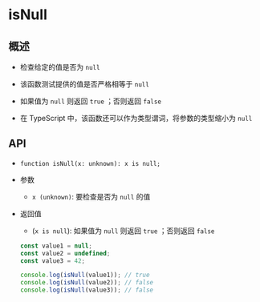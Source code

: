 # isNull

## 概述

+ 检查给定的值是否为 `null`

+ 该函数测试提供的值是否严格相等于 `null`

+ 如果值为 `null` 则返回 `true` ；否则返回 `false`

+ 在 TypeScript 中，该函数还可以作为类型谓词，将参数的类型缩小为 `null`

## API

+ `function isNull(x: unknown): x is null;`

+ 参数

  + `x (unknown)`: 要检查是否为 `null` 的值

+ 返回值

  + (`x is null`): 如果值为 `null` 则返回 `true` ；否则返回 `false`

  ```js
  const value1 = null;
  const value2 = undefined;
  const value3 = 42;

  console.log(isNull(value1)); // true
  console.log(isNull(value2)); // false
  console.log(isNull(value3)); // false
  ```

